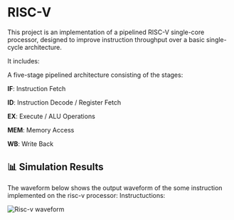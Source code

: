 # RISC-V

This project is an implementation of a pipelined RISC-V single-core processor, designed to improve instruction throughput over a basic single-cycle architecture.

It includes:

A five-stage pipelined architecture consisting of the stages:

**IF**: Instruction Fetch

**ID**: Instruction Decode / Register Fetch

**EX**: Execute / ALU Operations

**MEM**: Memory Access

**WB**: Write Back

## 📊 Simulation Results

The waveform below shows the output waveform of the some instruction implemented on the risc-v processor:
Instructuctions: 

![Risc-v waveform]()
